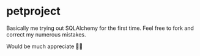# petproject

Basically me trying out SQLAlchemy for the first time. 
Feel free to fork and correct my numerous mistakes. 

Would be much appreciate 🙏🏽
